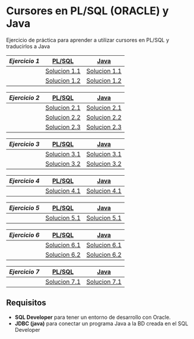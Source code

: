 # Cursores en PL/SQL (ORACLE) y Java

Ejercicio de práctica para aprender a utilizar cursores en PL/SQL y traducirlos a Java

| _Ejercicio 1_ | [PL/SQL](plsql_ejercicio_1)                    | [Java](java_ejercicio_1)                      |
| ------------- | ---------------------------------------------- | --------------------------------------------- |
|               | [Solucion 1.1](plsql_ejercicio_1_solucion_1_1) | [Solucion 1.1](java_ejercicio_1_solucion_1_2) |
|               | [Solucion 1.2](plsql_ejercicio_1_solucion_1_2) | [Solucion 1.2](java_ejercicio_1_solucion_1_2) |

| _Ejercicio 2_ | [PL/SQL](plsql_ejercicio_2)                    | [Java](java_ejercicio_2)                      |
| ------------- | ---------------------------------------------- | --------------------------------------------- |
|               | [Solucion 2.1](plsql_ejercicio_2_solucion_2_1) | [Solucion 2.1](java_ejercicio_2_solucion_2_1) |
|               | [Solucion 2.2](plsql_ejercicio_2_solucion_2_2) | [Solucion 2.2](java_ejercicio_2_solucion_2_2) |
|               | [Solucion 2.3](plsql_ejercicio_2_solucion_2_3) | [Solucion 2.3](java_ejercicio_2_solucion_2_3) |

| _Ejercicio 3_ | [PL/SQL](plsql_ejercicio_3)                    | [Java](java_ejercicio_3)                      |
| ------------- | ---------------------------------------------- | --------------------------------------------- |
|               | [Solucion 3.1](plsql_ejercicio_3_solucion_3_1) | [Solucion 3.1](java_ejercicio_3_solucion_3_1) |
|               | [Solucion 3.2](plsql_ejercicio_3_solucion_3_2) | [Solucion 3.2](java_ejercicio_3_solucion_3_2) |

| _Ejercicio 4_ | [PL/SQL](plsql_ejercicio_4)                    | [Java](java_ejercicio_4)                      |
| ------------- | ---------------------------------------------- | --------------------------------------------- |
|               | [Solucion 4.1](plsql_ejercicio_4_solucion_4_1) | [Solucion 4.1](java_ejercicio_4_solucion_4_1) |

| _Ejercicio 5_ | [PL/SQL](plsql_ejercicio_5)                    | [Java](java_ejercicio_5)                      |
| ------------- | ---------------------------------------------- | --------------------------------------------- |
|               | [Solucion 5.1](plsql_ejercicio_5_solucion_5_1) | [Solucion 5.1](java_ejercicio_5_solucion_5_1) |

| _Ejercicio 6_ | [PL/SQL](plsql_ejercicio_6)                    | [Java](java_ejercicio_6)                      |
| ------------- | ---------------------------------------------- | --------------------------------------------- |
|               | [Solucion 6.1](plsql_ejercicio_6_solucion_6_1) | [Solucion 6.1](java_ejercicio_6_solucion_6_1) |
|               | [Solucion 6.2](plsql_ejercicio_6_solucion_6_1) | [Solucion 6.2](java_ejercicio_6_solucion_6_2) |

| _Ejercicio 7_ | [PL/SQL](plsql_ejercicio_7)                    | [Java](java_ejercicio_7)                      |
| ------------- | ---------------------------------------------- | --------------------------------------------- |
|               | [Solucion 7.1](plsql_ejercicio_7_solucion_7_1) | [Solucion 7.1](java_ejercicio_7_solucion_7_1) |

## Requisitos

- **SQL Developer** para tener un entorno de desarrollo con Oracle.
- **JDBC (java)** para conectar un programa Java a la BD creada en el SQL Developer

<!-- pl/sql links -->

[plsql_ejercicio_1]: #
[plsql_ejercicio_1_solucion_1_1]: #
[plsql_ejercicio_1_solucion_1_2]: #
[plsql_ejercicio_2]: #
[plsql_ejercicio_2_solucion_2_1]: #
[plsql_ejercicio_2_solucion_2_2]: #
[plsql_ejercicio_2_solucion_2_3]: #
[plsql_ejercicio_3]: #
[plsql_ejercicio_3_solucion_3_1]: #
[plsql_ejercicio_3_solucion_3_2]: #
[plsql_ejercicio_4]: #
[plsql_ejercicio_4_solucion_4_1]: #
[plsql_ejercicio_5]: #
[plsql_ejercicio_5_solucion_5_1]: #
[plsql_ejercicio_6]: #
[plsql_ejercicio_6_solucion_6_1]: #
[plsql_ejercicio_6_solucion_6_2]: #
[plsql_ejercicio_7]: #
[plsql_ejercicio_7_solucion_7_1]: #

<!-- java links -->

[java_ejercicio_1]: #
[java_ejercicio_1_solucion_1_1]: #
[java_ejercicio_1_solucion_1_2]: #
[java_ejercicio_2]: #
[java_ejercicio_2_solucion_2_1]: #
[java_ejercicio_2_solucion_2_2]: #
[java_ejercicio_2_solucion_2_3]: #
[java_ejercicio_3]: #
[java_ejercicio_3_solucion_3_1]: #
[java_ejercicio_3_solucion_3_2]: #
[java_ejercicio_4]: #
[java_ejercicio_4_solucion_4_1]: #
[java_ejercicio_5]: #
[java_ejercicio_5_solucion_5_1]: #
[java_ejercicio_6]: #
[java_ejercicio_6_solucion_6_1]: #
[java_ejercicio_6_solucion_6_2]: #
[java_ejercicio_7]: #
[java_ejercicio_7_solucion_7_1]: #
